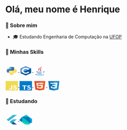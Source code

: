 # Olá, meu nome é Henrique

### :boy: Sobre mim

- 🎓 Estudando Engenharia de Computação na [UFOP](https://ufop.br)

### :rocket: Minhas Skills

<a href="https://github.com/henriquemalvar">
  <div style="display: inline_block"><br>
    <img align="center" alt="Henrique-Python" height="30" width="40" src="https://raw.githubusercontent.com/devicons/devicon/master/icons/python/python-original.svg">
    <img align="center" alt="Henrique-C" height="30" width="40" src="https://raw.githubusercontent.com/devicons/devicon/master/icons/c/c-original.svg">
    <img align="center" alt="Henrique-Java" height="30" width="40" src="https://raw.githubusercontent.com/devicons/devicon/master/icons/java/java-original.svg">
  </div>
</a>
<br>
<a href="https://github.com/henriquemalvar">
      <img align="center" alt="Henrique-Js" height="30" width="40" src="https://raw.githubusercontent.com/devicons/devicon/master/icons/javascript/javascript-plain.svg">
      <img align="center" alt="Henrique-Ts" height="30" width="40" src="https://raw.githubusercontent.com/devicons/devicon/master/icons/typescript/typescript-original.svg">
      <img align="center" alt="Henrique-HTML" height="30" width="40" src="https://raw.githubusercontent.com/devicons/devicon/master/icons/html5/html5-original.svg">
      <img align="center" alt="Henrique-CSS" height="30" width="40" src="https://raw.githubusercontent.com/devicons/devicon/master/icons/css3/css3-original.svg">
    </a>
<br>

### :book: Estudando
<div style="display: inline_block"><br>
    <a href="https://github.com/henriquemalvar">
    <img align="center" alt="Henrique-Flutter" height="30" width="40" src="https://raw.githubusercontent.com/devicons/devicon/master/icons/flutter/flutter-original.svg">
    <img align="center" alt="Henrique-Dart" height="30" width="40" src="https://raw.githubusercontent.com/devicons/devicon/master/icons/dart/dart-original.svg">
    </a>
    <br>
</div>
<br>
